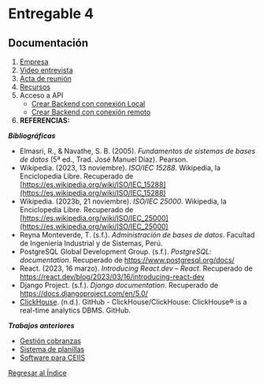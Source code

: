 # Entregable 4
## Documentación
1. [Empresa](../Empresa/Vircatex/Vircatex.md)
2. [Video entrevista](../Empresa/Vircatex/Entrevista.md)
3. [Acta de reunión](../Empresa/Vircatex/Acta%20de%20Reunión.pdf)
4. [Recursos]()
5. Acceso a API
   * [Crear Backend con conexión Local](./archivos/b-local.md)
   * [Crear Backend con conexión remoto](./archivos/b-render.md)
6. **REFERENCIAS:**

***Bibliográficas***
* Elmasri, R., & Navathe, S. B. (2005). *Fundamentos de sistemas de bases de datos* (5ª ed., Trad. José Manuel Díaz). Pearson.
* Wikipedia. (2023, 13 noviembre). *ISO/IEC 15288*. Wikipedia, la Enciclopedia Libre. Recuperado de [https://es.wikipedia.org/wiki/ISO/IEC_15288](https://es.wikipedia.org/wiki/ISO/IEC_15288)
* Wikipedia. (2023b, 21 noviembre). *ISO/IEC 25000*. Wikipedia, la Enciclopedia Libre. Recuperado de [https://es.wikipedia.org/wiki/ISO/IEC_25000](https://es.wikipedia.org/wiki/ISO/IEC_25000)
* Reyna Monteverde, T. (s.f.). *Administración de bases de datos*. Facultad de Ingeniería Industrial y de Sistemas, Perú.
* PostgreSQL Global Development Group. (s.f.). *PostgreSQL: documentation*. Recuperado de https://www.postgresql.org/docs/
* React. (2023, 16 marzo). *Introducing React.dev – React*. Recuperado de https://react.dev/blog/2023/03/16/introducing-react-dev
* Django Project. (s.f.). *Django documentation*. Recuperado de https://docs.djangoproject.com/en/5.0/
* [ClickHouse](https://github.com/ClickHouse/ClickHouse). (n.d.). GitHub - ClickHouse/ClickHouse: ClickHouse® is a real-time analytics DBMS. GitHub.

***Trabajos anteriores***
* [Gestión cobranzas](https://github.com/EdwinSotto12311/GRUPO1DBD)
* [Sistema de planillas](https://github.com/JordanLau21/DBD-Grupo2---23-2)
* [Software para CEIIS](https://github.com/Dafi-18/DBD-Grupo-3)

[Regresar al Índice](./entregable%204-indice.md)
